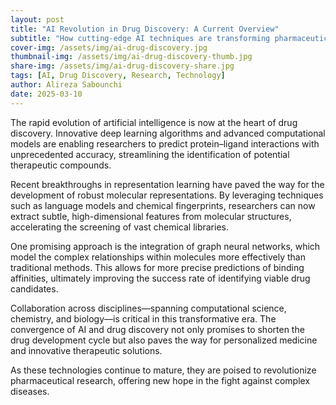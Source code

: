 ```yaml
---
layout: post
title: "AI Revolution in Drug Discovery: A Current Overview"
subtitle: "How cutting-edge AI techniques are transforming pharmaceutical research"
cover-img: /assets/img/ai-drug-discovery.jpg
thumbnail-img: /assets/img/ai-drug-discovery-thumb.jpg
share-img: /assets/img/ai-drug-discovery-share.jpg
tags: [AI, Drug Discovery, Research, Technology]
author: Alireza Sabounchi
date: 2025-03-10
---
```


The rapid evolution of artificial intelligence is now at the heart of drug discovery. Innovative deep learning algorithms and advanced computational models are enabling researchers to predict protein–ligand interactions with unprecedented accuracy, streamlining the identification of potential therapeutic compounds.

Recent breakthroughs in representation learning have paved the way for the development of robust molecular representations. By leveraging techniques such as language models and chemical fingerprints, researchers can now extract subtle, high-dimensional features from molecular structures, accelerating the screening of vast chemical libraries.

One promising approach is the integration of graph neural networks, which model the complex relationships within molecules more effectively than traditional methods. This allows for more precise predictions of binding affinities, ultimately improving the success rate of identifying viable drug candidates.

Collaboration across disciplines—spanning computational science, chemistry, and biology—is critical in this transformative era. The convergence of AI and drug discovery not only promises to shorten the drug development cycle but also paves the way for personalized medicine and innovative therapeutic solutions.

As these technologies continue to mature, they are poised to revolutionize pharmaceutical research, offering new hope in the fight against complex diseases.
